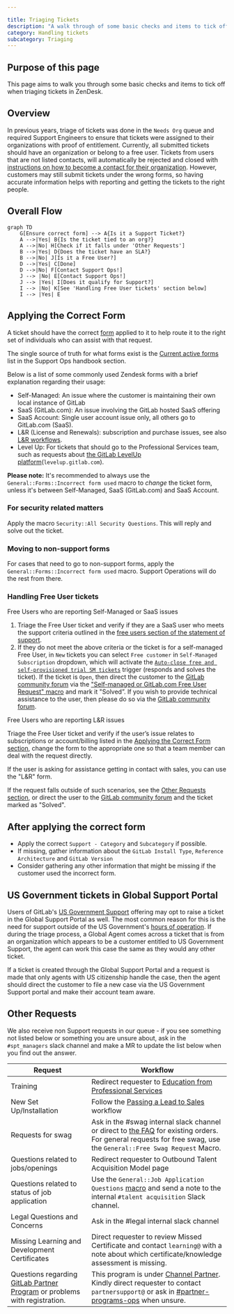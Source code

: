 ```yaml
---

title: Triaging Tickets
description: "A walk through of some basic checks and items to tick off when triaging tickets in ZenDesk."
category: Handling tickets
subcategory: Triaging
---
```




## Purpose of this page

This page aims to walk you through some basic checks and items to tick off when triaging tickets in ZenDesk.

## Overview

In previous years, triage of tickets was done in the `Needs Org` queue and required Support Engineers to ensure that tickets were assigned to their organizations with proof of entitlement. Currently, all submitted tickets should have an organization or belong to a free user. Tickets from users that are not listed contacts, will automatically be rejected and closed with [instructions on how to become a contact for their organization](https://about.gitlab.com/support/managing-support-contacts/). However, customers may still submit tickets under the wrong forms, so having accurate information helps with reporting and getting the tickets to the right people.

## Overall Flow

```mermaid
graph TD
    G[Ensure correct form] --> A{Is it a Support Ticket?}
    A -->|Yes| B{Is the ticket tied to an org?}
    A -->|No| H[Check if it falls under 'Other Requests']
    B -->|Yes| D{Does the ticket have an SLA?}
    B -->|No| J[Is it a Free User?]
    D -->|Yes| C[Done]
    D -->|No| F[Contact Support Ops!]
    J --> |No| E[Contact Support Ops!]
    J --> |Yes| I[Does it qualify for Support?]
    I --> |No| K[See 'Handling Free User tickets' section below]
    I --> |Yes| E
```

## Applying the Correct Form

A ticket should have the correct [form](/handbook/support/readiness/operations/docs/zendesk/forms/) applied to it to help route it to the right set of individuals who can assist with that request.

The single source of truth for what forms exist is the [Current active forms](/handbook/support/readiness/operations/docs/zendesk/forms/) list in the Support Ops handbook section.

Below is a list of some commonly used Zendesk forms with a brief explanation regarding their usage:

- Self-Managed: An issue where the customer is maintaining their own local instance of GitLab
- SaaS (GitLab.com): An issue involving the GitLab hosted SaaS offering
- SaaS Account: Single user account issue only, all others go to GitLab.com (SaaS).
- L&R (License and Renewals): subscription and purchase issues, see also [L&R workflows](/handbook/support/license-and-renewals/workflows/).
- Level Up: For tickets that should go to the Professional Services team, such as requests about [the GitLab LevelUp platform](/handbook/people-group/learning-and-development/level-up/)(`levelup.gitlab.com`).

**Please note:** It's recommended to always use the `General::Forms::Incorrect form used` macro to *change* the ticket form, unless it's between Self-Managed, SaaS (GitLab.com) and SaaS Account.

### For security related matters

Apply the macro `Security::All Security Questions`. This will reply and solve out the ticket.

### Moving to non-support forms

For cases that need to go to non-support forms, apply the `General::Forms::Incorrect form used` macro. Support Operations will do the rest from there.

### Handling Free User tickets

Free Users who are reporting Self-Managed or SaaS issues

1. Triage the Free User ticket and verify if they are a SaaS user who meets the support criteria outlined in the [free users section of the statement of support](https://about.gitlab.com/support/statement-of-support/#free-users).
1. If they do not meet the above criteria or the ticket is for a self-managed Free User, in `New` tickets you can select `Free customer` in `Self-Managed Subscription` dropdown, which will activate the [`Auto-close free and self-provisioned trial SM tickets`](https://gitlab.com/search?group_id=2573624&repository_ref=master&scope=blobs&search=id%3A+5475833679900&snippets=false) trigger (responds and solves the ticket). If the ticket is `Open`, then direct the customer to the [GitLab community forum](https://forum.gitlab.com/) via the ["Self-managed or GitLab.com Free User Request" macro](https://gitlab.com/search?utf8=%E2%9C%93&group_id=15990755&project_id=17008590&scope=&search_code=true&snippets=false&repository_ref=master&search=id%3A+360044960813) and mark it "Solved”. If you wish to provide technical assistance to the user, then please do so via the [GitLab community forum](https://forum.gitlab.com/).

Free Users who are reporting L&R issues

Triage the Free User ticket and verify if the user’s issue relates to subscriptions or account/billing listed in the [Applying the Correct Form section](#applying-the-correct-form), change the form to the appropriate one so that a team member can deal with the request directly.

If the user is asking for assistance getting in contact with sales, you can use the "L&R" form.

If the request falls outside of such scenarios, see the [Other Requests section](#other-requests), or direct the user to the [GitLab community forum](https://forum.gitlab.com/) and the ticket marked as "Solved".

## After applying the correct form

- Apply the correct `Support - Category` and `Subcategory` if possible.
- If missing, gather information about the `GitLab Install Type`, `Reference Architecture` and `GitLab Version`
- Consider gathering any other information that might be missing if the customer used the incorrect form.


## US Government tickets in Global Support Portal

Users of GitLab's [US Government Support](https://about.gitlab.com/support/us-federal-support/) offering may opt to raise a ticket in the Global Support Portal as well. The most common reason for this is the need for support outside of the US Government's [hours of operation](https://about.gitlab.com/support/us-government-support/#hours-of-operation). If during the triage process, a Global Agent comes across a ticket that is from an organization which appears to be a customer entitled to US Government Support, the agent can work this case the same as they would any other ticket.

If a ticket is created through the Global Support Portal and a request is made that only agents with US citizenship handle the case, then the agent should direct the customer to file a new case via the US Government Support portal and make their account team aware.

## Other Requests

We also receive non Support requests in our queue - if you see something not listed below or something you are unsure about, ask in the `#spt_managers` slack channel and make a MR to update the list below when you find out the answer.

|Request|Workflow|
|--|--|
|Training|Redirect requester to [Education from Professional Services](https://about.gitlab.com/services/education/)|
|New Set Up/Installation|Follow the [Passing a Lead to Sales](/handbook/support/license-and-renewals/workflows/working_with_sales#specific-workflows-to-pass-to-sales) workflow|
|Requests for swag|Ask in the #swag internal slack channel or direct to [the FAQ](https://shop.gitlab.com/faq) for existing orders. For general requests for free swag, use the `General::Free Swag Request` Macro.|
|Questions related to jobs/openings|Redirect requester to Outbound Talent Acquisition Model page|
|Questions related to status of job application| Use the `General::Job Application Questions` [macro](https://gitlab.com/gitlab-com/support/support-ops/zendesk-global/macros/-/blob/master/macros/active/General/Job%20Application%20Questions.yaml) and send a note to the internal `#talent acquisition` Slack channel.|
|Legal Questions and Concerns|Ask in the #legal internal slack channel|
|Missing Learning and Development Certificates | Direct requester to review  Missed Certificate and contact `learning@` with a note about which certificate/knowledge assessment is missing. |
|Questions regarding [GitLab Partner Program](https://partners.gitlab.com/English/) or problems with registration. | This program is under [Channel Partner](/handbook/resellers/). Kindly direct requester to contact `partnersupport@` or ask in [#partner-programs-ops](https://gitlab.slack.com/archives/CTM4T5BPF) when unsure. |
